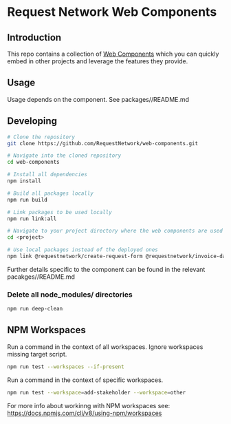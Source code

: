 # Request Network Web Components

## Introduction

This repo contains a collection of
[Web Components](https://opensource.com/article/21/7/web-components) which you
can quickly embed in other projects and leverage the features they provide.

## Usage

Usage depends on the component. See packages/<package>/README.md

## Developing

```bash
# Clone the repository
git clone https://github.com/RequestNetwork/web-components.git

# Navigate into the cloned repository
cd web-components

# Install all dependencies
npm install

# Build all packages locally
npm run build

# Link packages to be used locally
npm run link:all

# Navigate to your project directory where the web components are used
cd <project>

# Use local packages instead of the deployed ones
npm link @requestnetwork/create-request-form @requestnetwork/invoice-dashboard
```

Further details specific to the component can be found in the relevant
pacakges/<component>/README.md

### Delete all node_modules/ directories

```bash
npm run deep-clean
```

## NPM Workspaces

Run a command in the context of all workspaces. Ignore workspaces missing target
script.

```bash
npm run test --workspaces --if-present
```

Run a command in the context of specific workspaces.

```bash
npm run test --workspace=add-stakeholder --workspace=other
```

For more info about workinng with NPM workspaces see:
https://docs.npmjs.com/cli/v8/using-npm/workspaces
